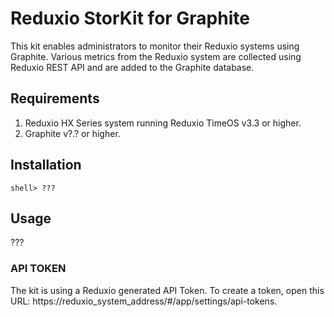 # Reduxio StorKit for Graphite

This kit enables administrators to monitor their Reduxio systems using Graphite.
Various metrics from the Reduxio system are collected using Reduxio REST API and
are added to the Graphite database. 

## Requirements

1. Reduxio HX Series system running Reduxio TimeOS v3.3 or higher.
2. Graphite v?.? or higher.

## Installation
    shell> ???
    
## Usage
???

### API TOKEN
The kit is using a Reduxio generated API Token.
To create a token, open this URL:  https://reduxio_system_address/#/app/settings/api-tokens.